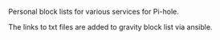 Personal block lists for various services for Pi-hole. 

The links to txt files are added to gravity block list via ansible.
